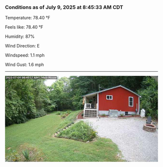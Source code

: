 ### Conditions as of July 9, 2025 at 8:45:33 AM CDT 

Temperature: 78.40 &deg;F

Feels like: 78.40 &deg;F

Humidity: 87%

Wind Direction: E

Windspeed: 1.1 mph

Wind Gust: 1.6 mph

---

<img src="./images/latest.jpeg"/>


